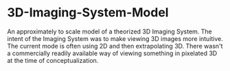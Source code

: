 # 3D-Imaging-System-Model
An approximately to scale model of a theorized 3D Imaging System. The intent of the Imaging System was to make viewing 3D images more intuitive. The current mode is often using 2D and then extrapolating 3D. There wasn't a commercially readily available way of viewing something in pixelated 3D at the time of conceptualization.
